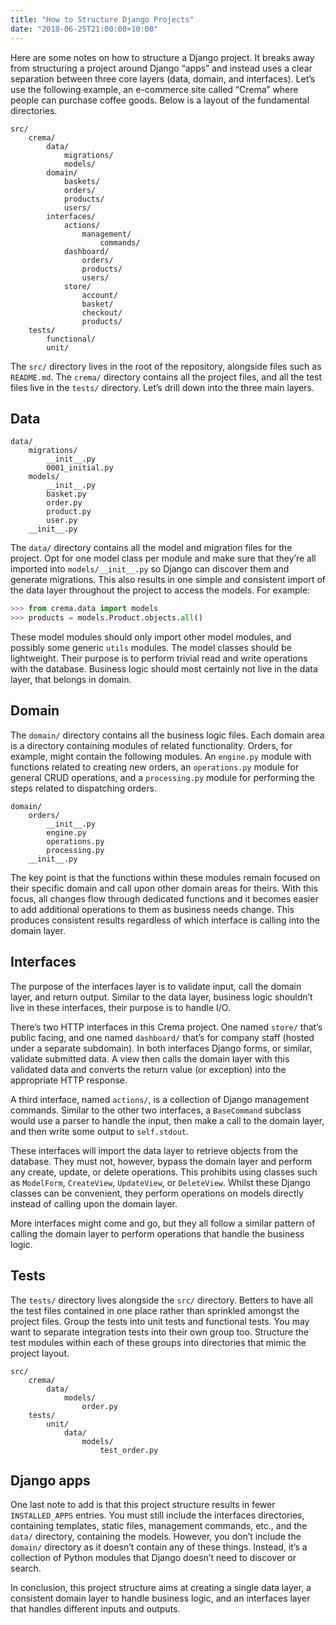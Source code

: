 ```yaml
---
title: "How to Structure Django Projects"
date: "2018-06-25T21:00:00+10:00"
---
```


Here are some notes on how to structure a Django project. It breaks away from structuring a project around Django “apps” and instead uses a clear separation between three core layers (data, domain, and interfaces). Let’s use the following example, an e-commerce site called “Crema” where people can purchase coffee goods. Below is a layout of the fundamental directories.

```plaintext
src/
    crema/
        data/
            migrations/
            models/
        domain/
            baskets/
            orders/
            products/
            users/
        interfaces/
            actions/
                management/
                    commands/
            dashboard/
                orders/
                products/
                users/
            store/
                account/
                basket/
                checkout/
                products/
    tests/
        functional/
        unit/
```

The `src/` directory lives in the root of the repository, alongside files such as `README.md`. The `crema/` directory contains all the project files, and all the test files live in the `tests/` directory. Let’s drill down into the three main layers.

## Data

```plaintext
data/
    migrations/
        __init__.py
        0001_initial.py
    models/
        __init__.py
        basket.py
        order.py
        product.py
        user.py
    __init__.py
```

The `data/` directory contains all the model and migration files for the project. Opt for one model class per module and make sure that they’re all imported into `models/__init__.py` so Django can discover them and generate migrations. This also results in one simple and consistent import of the data layer throughout the project to access the models. For example:

```python
>>> from crema.data import models
>>> products = models.Product.objects.all()
```

These model modules should only import other model modules, and possibly some generic `utils` modules. The model classes should be lightweight. Their purpose is to perform trivial read and write operations with the database. Business logic should most certainly not live in the data layer, that belongs in domain.

## Domain

The `domain/` directory contains all the business logic files. Each domain area is a directory containing modules of related functionality. Orders, for example, might contain the following modules. An `engine.py` module with functions related to creating new orders, an `operations.py` module for general CRUD operations, and a `processing.py` module for performing the steps related to dispatching orders.

```plaintext
domain/
    orders/
        __init__.py
        engine.py
        operations.py
        processing.py
    __init__.py
```

The key point is that the functions within these modules remain focused on their specific domain and call upon other domain areas for theirs. With this focus, all changes flow through dedicated functions and it becomes easier to add additional operations to them as business needs change. This produces consistent results regardless of which interface is calling into the domain layer.

## Interfaces

The purpose of the interfaces layer is to validate input, call the domain layer, and return output. Similar to the data layer, business logic shouldn’t live in these interfaces, their purpose is to handle I/O.

There’s two HTTP interfaces in this Crema project. One named `store/` that’s public facing, and one named `dashboard/` that’s for company staff (hosted under a separate subdomain). In both interfaces Django forms, or similar, validate submitted data. A view then calls the domain layer with this validated data and converts the return value (or exception) into the appropriate HTTP response.

A third interface, named `actions/`, is a collection of Django management commands. Similar to the other two interfaces, a `BaseCommand` subclass would use a parser to handle the input, then make a call to the domain layer, and then write some output to `self.stdout`.

These interfaces will import the data layer to retrieve objects from the database. They must not, however, bypass the domain layer and perform any create, update, or delete operations. This prohibits using classes such as `ModelForm`, `CreateView`, `UpdateView`, or `DeleteView`. Whilst these Django classes can be convenient, they perform operations on models directly instead of calling upon the domain layer.

More interfaces might come and go, but they all follow a similar pattern of calling the domain layer to perform operations that handle the business logic.

## Tests

The `tests/` directory lives alongside the `src/` directory. Betters to have all the test files contained in one place rather than sprinkled amongst the project files. Group the tests into unit tests and functional tests. You may want to separate integration tests into their own group too. Structure the test modules within each of these groups into directories that mimic the project layout.

```plaintext
src/
    crema/
        data/
            models/
                order.py
    tests/
        unit/
            data/
                models/
                    test_order.py
```

## Django apps

One last note to add is that this project structure results in fewer `INSTALLED_APPS` entries. You must still include the interfaces directories, containing templates, static files, management commands, etc., and the `data/` directory, containing the models. However, you don’t include the `domain/` directory as it doesn’t contain any of these things. Instead, it’s a collection of Python modules that Django doesn’t need to discover or search.

In conclusion, this project structure aims at creating a single data layer, a consistent domain layer to handle business logic, and an interfaces layer that handles different inputs and outputs.
